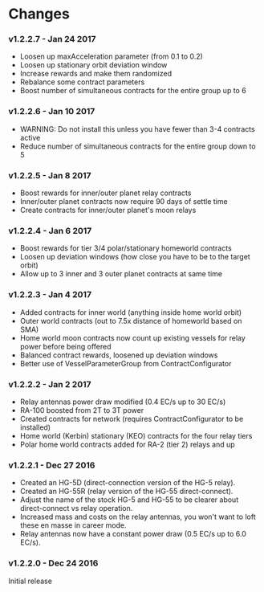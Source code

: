 # Changes

### v1.2.2.7 - Jan 24 2017

- Loosen up maxAcceleration parameter (from 0.1 to 0.2)
- Loosen up stationary orbit deviation window
- Increase rewards and make them randomized
- Rebalance some contract parameters
- Boost number of simultaneous contracts for the entire group up to 6

### v1.2.2.6 - Jan 10 2017

- WARNING: Do not install this unless you have fewer than 3-4 contracts active
- Reduce number of simultaneous contracts for the entire group down to 5

### v1.2.2.5 - Jan 8 2017

- Boost rewards for inner/outer planet relay contracts
- Inner/outer planet contracts now require 90 days of settle time
- Create contracts for inner/outer planet's moon relays

### v1.2.2.4 - Jan 6 2017

- Boost rewards for tier 3/4 polar/stationary homeworld contracts
- Loosen up deviation windows (how close you have to be to the target orbit)
- Allow up to 3 inner and 3 outer planet contracts at same time

### v1.2.2.3 - Jan 4 2017

- Added contracts for inner world (anything inside home world orbit)
- Outer world contracts (out to 7.5x distance of homeworld based on SMA)
- Home world moon contracts now count up existing vessels for relay power before being offered
- Balanced contract rewards, loosened up deviation windows
- Better use of VesselParameterGroup from ContractConfigurator

### v1.2.2.2 - Jan 2 2017

- Relay antennas power draw modified (0.4 EC/s up to 30 EC/s)
- RA-100 boosted from 2T to 3T power
- Created contracts for network (requires ContractConfigurator to be installed)
- Home world (Kerbin) stationary (KEO) contracts for the four relay tiers
- Polar home world contracts added for RA-2 (tier 2) relays and up

### v1.2.2.1 - Dec 27 2016

- Created an HG-5D (direct-connection version of the HG-5 relay).
- Created an HG-55R (relay version of the HG-55 direct-connect).
- Adjust the name of the stock HG-5 and HG-55 to be clearer about direct-connect vs relay operation.
- Increased mass and costs on the relay antennas, you won't want to loft these en masse in career mode.
- Relay antennas now have a constant power draw (0.5 EC/s up to 6.0 EC/s).

### v1.2.2.0 - Dec 24 2016

Initial release